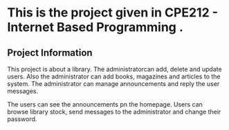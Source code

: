 <h1>This is the project given in CPE212 - Internet Based Programming .</h1>
<h2>Project Information</h2>
<p>This project is about a library. The administratorcan add, delete and update users. Also the administrator can add books, magazines and articles to the system. The administrator can manage announcements and reply the user messages.</p>
<p>The users can see the announcements pn the homepage. Users can browse library stock, send messages to the administrator and change their password.</p>
